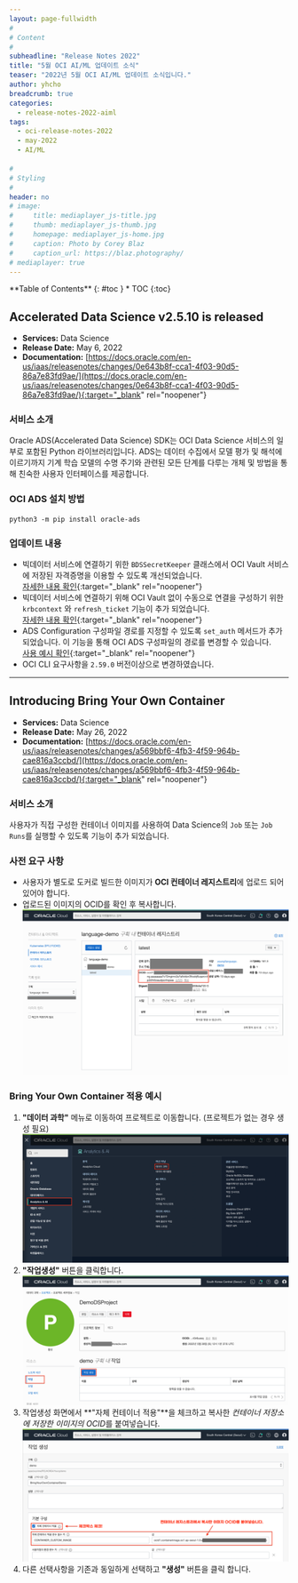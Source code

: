 ```yaml
---
layout: page-fullwidth
#
# Content
#
subheadline: "Release Notes 2022"
title: "5월 OCI AI/ML 업데이트 소식"
teaser: "2022년 5월 OCI AI/ML 업데이트 소식입니다."
author: yhcho
breadcrumb: true
categories:
  - release-notes-2022-aiml
tags:
  - oci-release-notes-2022
  - may-2022
  - AI/ML
  
#
# Styling
#
header: no
# image:
#     title: mediaplayer_js-title.jpg
#     thumb: mediaplayer_js-thumb.jpg
#     homepage: mediaplayer_js-home.jpg
#     caption: Photo by Corey Blaz
#     caption_url: https://blaz.photography/
# mediaplayer: true
---
```


<div class="panel radius" markdown="1">
**Table of Contents**
{: #toc }
*  TOC
{:toc}
</div>


## Accelerated Data Science v2.5.10 is released
* **Services:** Data Science
* **Release Date:** May 6, 2022
* **Documentation:** [https://docs.oracle.com/en-us/iaas/releasenotes/changes/0e643b8f-cca1-4f03-90d5-86a7e83fd9ae/](https://docs.oracle.com/en-us/iaas/releasenotes/changes/0e643b8f-cca1-4f03-90d5-86a7e83fd9ae/){:target="_blank" rel="noopener"}

### 서비스 소개
Oracle ADS(Accelerated Data Science) SDK는 OCI Data Science 서비스의 일부로 포함된 Python 라이브러리입니다. ADS는 데이터 수집에서 모델 평가 및 해석에 이르기까지 기계 학습 모델의 수명 주기와 관련된 모든 단계를 다루는 개체 및 방법을 통해 친숙한 사용자 인터페이스를 제공합니다.

### OCI ADS 설치 방법
```
python3 -m pip install oracle-ads
```

### 업데이트 내용
- 빅데이터 서비스에 연결하기 위한 `BDSSecretKeeper` 클래스에서 OCI Vault 서비스에 저장된 자격증명을 이용할 수 있도록 개선되었습니다.<br>[자세한 내용 확인](https://docs.oracle.com/en-us/iaas/tools/ads-sdk/latest/user_guide/big_data_service/connect.html#using-the-vault){:target="_blank" rel="noopener"}
- 빅데이터 서비스에 연결하기 위해 OCI Vault 없이 수동으로 연결을 구성하기 위한 `krbcontext` 와 `refresh_ticket` 기능이 추가 되었습니다.<br>[자세한 내용 확인](https://docs.oracle.com/en-us/iaas/tools/ads-sdk/latest/user_guide/big_data_service/connect.html#without-using-the-vault){:target="_blank" rel="noopener"}
- ADS Configuration 구성파일 경로를 지정할 수 있도록 `set_auth` 메서드가 추가 되었습니다. 이 기능을 통해 OCI ADS 구성파일의 경로를 변경할 수 있습니다.<br>[사용 예시 확인](https://docs.oracle.com/en-us/iaas/tools/ads-sdk/latest/user_guide/big_data_service/quick_start.html?highlight=set+auth){:target="_blank" rel="noopener"}
- OCI CLI 요구사항을 `2.59.0` 버전이상으로 변경하였습니다.

---


## Introducing Bring Your Own Container
* **Services:** Data Science
* **Release Date:** May 26, 2022
* **Documentation:** [https://docs.oracle.com/en-us/iaas/releasenotes/changes/a569bbf6-4fb3-4f59-964b-cae816a3ccbd/](https://docs.oracle.com/en-us/iaas/releasenotes/changes/a569bbf6-4fb3-4f59-964b-cae816a3ccbd/){:target="_blank" rel="noopener"}

### 서비스 소개
사용자가 직접 구성한 컨테이너 이미지를 사용하여 Data Science의 `Job` 또는 `Job Runs`를 실행할 수 있도록 기능이 추가 되었습니다.

### 사전 요구 사항
- 사용자가 별도로 도커로 빌드한 이미지가 **OCI 컨테이너 레지스트리**에 업로드 되어 있어야 합니다.
- 업로드된 이미지의 OCID를 확인 후 복사합니다.
![OCIR 예시](/assets/img/aiml/2022/oci-202205-release-ocir.png " ")

### Bring Your Own Container 적용 예시
1. **"데이터 과학"** 메뉴로 이동하여 프로젝트로 이동합니다. (프로젝트가 없는 경우 생성 필요)
   ![BYOC 예시](/assets/img/aiml/2022/oci-202205-release-byoc-1.png " ")
2. **"작업생성"** 버튼을 클릭합니다.
   ![BYOC 예시](/assets/img/aiml/2022/oci-202205-release-byoc-2.png " ")
3. 작업생성 화면에서 **"자체 컨테이너 적용"**을 체크하고 복사한 *컨테이너 저장소에 저장한 이미지의 OCID*를 붙여넣습니다.
   ![BYOC 예시](/assets/img/aiml/2022/oci-202205-release-byoc-3.png " ")
4. 다른 선택사항을 기존과 동일하게 선택하고 **"생성"** 버튼을 클릭 합니다.
